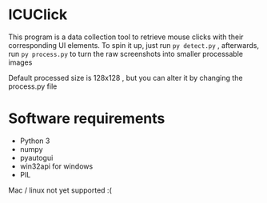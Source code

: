 # ICUClick
This program is a data collection tool to retrieve mouse clicks with their corresponding UI elements.
To spin it up, just run `py detect.py` , afterwards, run `py process.py` to turn the raw screenshots into smaller processable images

Default processed size is 128x128 , but you can alter it by changing the process.py file

# Software requirements
* Python 3
* numpy
* pyautogui
* win32api for windows
* PIL

Mac / linux not yet supported :(